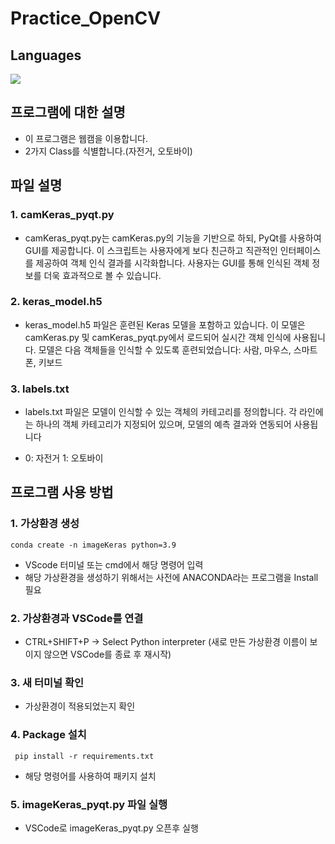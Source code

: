 # Practice_OpenCV
## Languages 
<img src="https://img.shields.io/badge/Python-3776AB?style=for-the-badge&logo=Python&logoColor=white">

## 프로그램에 대한 설명
- 이 프로그램은 웹캠을 이용합니다.
- 2가지 Class를 식별합니다.(자전거, 오토바이)

## 파일 설명

### 1. camKeras_pyqt.py
- camKeras_pyqt.py는 camKeras.py의 기능을 기반으로 하되, PyQt를 사용하여 GUI를 제공합니다. 이 스크립트는 사용자에게 보다 친근하고 직관적인 인터페이스를 제공하여 객체 인식 결과를 시각화합니다. 사용자는 GUI를 통해 인식된 객체 정보를 더욱 효과적으로 볼 수 있습니다.

### 2. keras_model.h5
- keras_model.h5 파일은 훈련된 Keras 모델을 포함하고 있습니다. 이 모델은 camKeras.py 및 camKeras_pyqt.py에서 로드되어 실시간 객체 인식에 사용됩니다. 모델은 다음 객체들을 인식할 수 있도록 훈련되었습니다: 사람, 마우스, 스마트폰, 키보드

### 3. labels.txt
- labels.txt 파일은 모델이 인식할 수 있는 객체의 카테고리를 정의합니다. 각 라인에는 하나의 객체 카테고리가 지정되어 있으며, 모델의 예측 결과와 연동되어 사용됩니다

- 0: 자전거 1: 오토바이 

## 프로그램 사용 방법
### 1. 가상환경 생성
    conda create -n imageKeras python=3.9
- VScode 터미널 또는 cmd에서 해당 명령어 입력
- 해당 가상환경을 생성하기 위해서는 사전에 ANACONDA라는 프로그램을 Install 필요

### 2. 가상환경과 VSCode를 연결
- CTRL+SHIFT+P -> Select Python interpreter (새로 만든 가상환경 이름이 보이지 않으면 VSCode를 종료 후 재시작)

### 3. 새 터미널 확인 
- 가상환경이 적용되었는지 확인

### 4. Package 설치
     pip install -r requirements.txt 
- 해당 명령어를 사용하여 패키지 설치

### 5. imageKeras_pyqt.py 파일 실행
- VSCode로 imageKeras_pyqt.py 오픈후 실행
